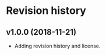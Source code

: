 Revision history
================

v1.0.0 (2018-11-21)
-------------------

* Adding revision history and license.
